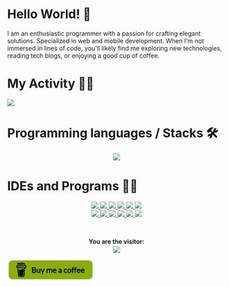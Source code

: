# Hello World! 👋

I am an enthusiastic programmer with a passion for crafting elegant solutions. Specialized in web and mobile development. When I'm not immersed in lines of code, you'll likely find me exploring new technologies, reading tech blogs, or enjoying a good cup of coffee.

# My Activity 👨‍💻

 <img src="https://github-readme-stats.vercel.app/api/top-langs/?username=jvtristaoac&layout=donut&bg_color=161b22&border_color=393f48&theme=merko&card_width=950&langs_count=5"/>

# Programming languages / Stacks 🛠

<p align="center">
 <img src="https://skillicons.dev/icons?i=cs,css,html,js,ts,php,py,java,dotnet,flutter,dart,nodejs,react,vue,next,tailwind,md,sass&perline=6"/>
</p>

# IDEs and Programs 🐱‍💻

<p align='center'>
  
 <a href="https://dev.mysql.com/downloads/">
  <img src="https://skillicons.dev/icons?i=mysql"/>
 </a>
 
 <a href="https://filecr.com/windows/adobe-photoshop-2022-0035/">
  <img src="https://skillicons.dev/icons?i=ps"/>
 </a>
 
 <a href="https://www.selenium.dev">
  <img src="https://skillicons.dev/icons?i=selenium"/>
 </a>
 
 <a href="https://www.postman.com/downloads/">
  <img src="https://skillicons.dev/icons?i=postman"/>
 </a>
 
 <a href="https://developer.android.com/studio">
  <img src="https://skillicons.dev/icons?i=androidstudio"/>
 </a>
 
  <a href="https://store.unity.com/pt#plans-individual">
  <img src="https://skillicons.dev/icons?i=godot" height="48"/>
 </a>
 
 <br>
 
 <a href="https://visualstudio.microsoft.com/pt-br/downloads/">
  <img src="https://skillicons.dev/icons?i=visualstudio"/>
 </a>
 
 <a href="https://visualstudio.microsoft.com/pt-br/downloads/">
  <img src="https://skillicons.dev/icons?i=vscode"/>
 </a>      
 
 <a href="https://gamemaker.io/en/gamemaker">
  <img src="https://skillicons.dev/icons?i=gamemakerstudio" height="48"/>
 </a>
 
 <a href="https://www.unrealengine.com/pt-BR/download">
  <img src="https://skillicons.dev/icons?i=unreal" height="48"/>
 </a>
 
 <a href="https://store.unity.com/pt#plans-individual">
  <img src="https://skillicons.dev/icons?i=unity" height="48"/>
 </a>

 <a href="https://store.unity.com/pt#plans-individual">
  <img src="https://skillicons.dev/icons?i=rider" height="48"/>
 </a>

</p>

<br>

<p align='center'>
  <b> You are the visitor: </b> 
  <br>
  <img align="center" src="https://profile-counter.glitch.me/{JVtristaoAC}/count.svg"/>
</p>

<a href="https://www.buymeacoffee.com/jvtristaoac"> 
   <img align="left" src="https://raw.githubusercontent.com/JVtristaoAC/JVtristaoAC/master/img/coffee.png" height="50" width="200" alt="jvtristaoac"/>
</a>
